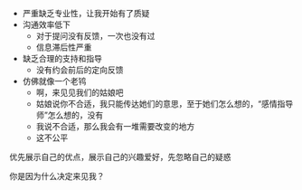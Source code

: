 - 严重缺乏专业性，让我开始有了质疑
- 沟通效率低下
  - 对于提问没有反馈，一次也没有过
  - 信息滞后性严重
- 缺乏合理的支持和指导
  - 没有约会前后的定向反馈
- 仿佛就像一个老鸨
  - 啊，来见见我们的姑娘吧
  - 姑娘说你不合适，我只能传达她们的意思，至于她们怎么想的，“感情指导师”怎么想的，没有
  - 我说不合适，那么我会有一堆需要改变的地方
  - 这不公平

优先展示自己的优点，展示自己的兴趣爱好，先忽略自己的疑惑

你是因为什么决定来见我？
